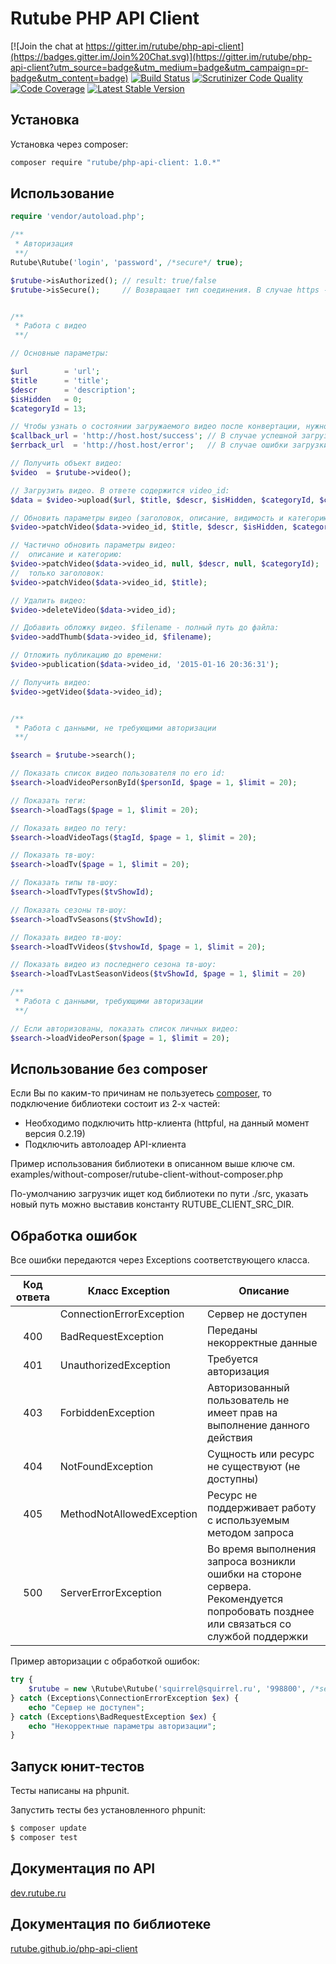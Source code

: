 Rutube PHP API Client
======================

[![Join the chat at https://gitter.im/rutube/php-api-client](https://badges.gitter.im/Join%20Chat.svg)](https://gitter.im/rutube/php-api-client?utm_source=badge&utm_medium=badge&utm_campaign=pr-badge&utm_content=badge)
[![Build Status](https://img.shields.io/travis/rutube/php-api-client/master.svg?style=flat-square)](https://travis-ci.org/rutube/php-api-client) 
[![Scrutinizer Code Quality](https://img.shields.io/scrutinizer/g/rutube/php-api-client.svg?style=flat-square)](https://scrutinizer-ci.com/g/rutube/php-api-client/?branch=master) 
[![Code Coverage](https://img.shields.io/scrutinizer/coverage/g/rutube/php-api-client.svg?style=flat-square)](https://scrutinizer-ci.com/g/rutube/php-api-client/?branch=master) 
[![Latest Stable Version](https://img.shields.io/packagist/v/rutube/php-api-client.svg?style=flat-square)](https://packagist.org/packages/rutube/php-api-client) 

## Установка
Установка через composer:

```sh
composer require "rutube/php-api-client: 1.0.*"
```

## Использование

```php
require 'vendor/autoload.php';

/**
 * Авторизация
 **/
Rutube\Rutube('login', 'password', /*secure*/ true);

$rutube->isAuthorized(); // result: true/false
$rutube->isSecure();     // Возвращает тип соединения. В случае https - true; в случае http - false


/**
 * Работа с видео
 **/

// Основные параметры:

$url        = 'url';
$title      = 'title';
$descr      = 'description';
$isHidden   = 0;
$categoryId = 13;

// Чтобы узнать о состоянии загружаемого видео после конвертации, нужно задать callback-урлы:
$callback_url = 'http://host.host/success'; // В случае успешной загрузки и конвертации видео в теле запроса будут переданы данные видео.
$errback_url  = 'http://host.host/error';   // В случае ошибки загрузки и конвертации в теле запроса будут сведения об ошибке.

// Получить объект видео:
$video  = $rutube->video();

// Загрузить видео. В ответе содержится video_id:
$data = $video->upload($url, $title, $descr, $isHidden, $categoryId, $callback_url, $errback_url);

// Обновить параметры видео (заголовок, описание, видимость и категорию):
$video->patchVideo($data->video_id, $title, $descr, $isHidden, $categoryId);

// Частично обновить параметры видео:
//  описание и категорию:
$video->patchVideo($data->video_id, null, $descr, null, $categoryId);
//  только заголовок:
$video->patchVideo($data->video_id, $title);

// Удалить видео:
$video->deleteVideo($data->video_id);

// Добавить обложку видео. $filename - полный путь до файла:
$video->addThumb($data->video_id, $filename);

// Отложить публикацию до времени:
$video->publication($data->video_id, '2015-01-16 20:36:31');

// Получить видео:
$video->getVideo($data->video_id);


/**
 * Работа с данными, не требующими авторизации
 **/

$search = $rutube->search();

// Показать список видео пользователя по его id:
$search->loadVideoPersonById($personId, $page = 1, $limit = 20);

// Показать теги:
$search->loadTags($page = 1, $limit = 20);

// Показать видео по тегу:
$search->loadVideoTags($tagId, $page = 1, $limit = 20);

// Показать тв-шоу:
$search->loadTv($page = 1, $limit = 20);

// Показать типы тв-шоу:
$search->loadTvTypes($tvShowId);

// Показать сезоны тв-шоу:
$search->loadTvSeasons($tvShowId);

// Показать видео тв-шоу:
$search->loadTvVideos($tvshowId, $page = 1, $limit = 20);

// Показать видео из последнего сезона тв-шоу:
$search->loadTvLastSeasonVideos($tvShowId, $page = 1, $limit = 20)

/**
 * Работа с данными, требующими авторизации
 **/

// Если авторизованы, показать список личных видео:
$search->loadVideoPerson($page = 1, $limit = 20);

```

## Использование без composer
Если Вы по каким-то причинам не пользуетесь [composer](https://getcomposer.org/), то подключение библиотеки состоит из 2-х частей:
 - Необходимо подключить http-клиента (httpful, на данный момент версия 0.2.19)
 - Подключить автолоадер API-клиента

Пример использования библиотеки в описанном выше ключе см. examples/without-composer/rutube-client-without-composer.php

По-умолчанию загрузчик ищет код библиотеки по пути ./src, указать новый путь можно выставив константу RUTUBE_CLIENT_SRC_DIR.

## Обработка ошибок
Все ошибки передаются через Exceptions соответствующего класса.

| Код ответа | Класс Exception | Описание |
|:------------:|---------------------------|----------------------------------------------------------------------------|
|  | ConnectionErrorException | Сервер не доступен |
| 400 | BadRequestException | Переданы некорректные данные |
| 401 | UnauthorizedException | Требуется авторизация |
| 403 | ForbiddenException | Авторизованный пользователь не имеет прав на выполнение данного действия |
| 404 | NotFoundException | Сущность или ресурс не существуют (не доступны) |
| 405 | MethodNotAllowedException | Ресурс не поддерживает работу с используемым методом запроса |
| 500 | ServerErrorException | Во время выполнения запроса возникли ошибки на стороне сервера. Рекомендуется попробовать позднее или связаться со службой поддержки |

Пример авторизации с обработкой ошибок:
```php
try {
    $rutube = new \Rutube\Rutube('squirrel@squirrel.ru', '998800', /*secure*/ true);
} catch (Exceptions\ConnectionErrorException $ex) {
    echo "Сервер не доступен";
} catch (Exceptions\BadRequestException $ex) {
    echo "Некорректные параметры авторизации";
}
```

## Запуск юнит-тестов
Тесты написаны на phpunit.

Запустить тесты без установленного phpunit:
```bash
$ composer update
$ composer test
```

## Документация по API
[dev.rutube.ru](http://dev.rutube.ru/)

## Документация по библиотеке
[rutube.github.io/php-api-client](http://rutube.github.io/php-api-client/)
